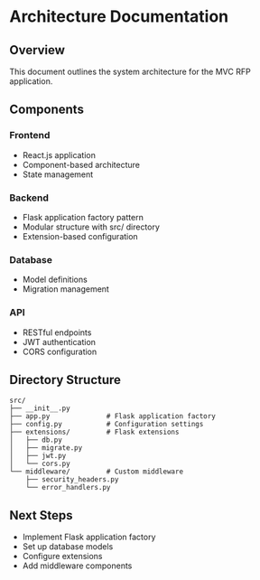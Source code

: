 # Architecture Documentation

## Overview

This document outlines the system architecture for the MVC RFP application.

## Components

### Frontend
- React.js application
- Component-based architecture
- State management

### Backend
- Flask application factory pattern
- Modular structure with src/ directory
- Extension-based configuration

### Database
- Model definitions
- Migration management

### API
- RESTful endpoints
- JWT authentication
- CORS configuration

## Directory Structure

```
src/
├── __init__.py
├── app.py              # Flask application factory
├── config.py           # Configuration settings
├── extensions/         # Flask extensions
│   ├── db.py
│   ├── migrate.py
│   ├── jwt.py
│   └── cors.py
└── middleware/         # Custom middleware
    ├── security_headers.py
    └── error_handlers.py
```

## Next Steps

- Implement Flask application factory
- Set up database models
- Configure extensions
- Add middleware components
